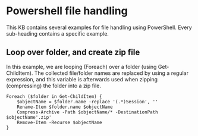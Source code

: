 # Powershell file handling

This KB contains several examples for file handling using PowerShell. Every sub-heading contains a specific example.

## Loop over folder, and create zip file

In this example, we are looping (Foreach) over a folder (using Get-ChildItem). The collected file/folder names are replaced by using a regular expression, and this variable is afterwards used when zipping (compressing) the folder into a zip file.

```
Foreach ($folder in Get-ChildItem) {
    $objectName = $folder.name -replace '(.*)Session', ''
    Rename-Item $folder.name $objectName
    Compress-Archive -Path $objectName/* -DestinationPath $objectName'.zip'
    Remove-Item -Recurse $objectName
}
```
